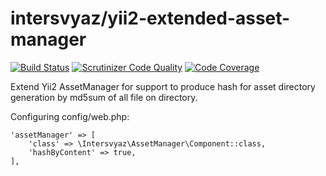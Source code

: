# intersvyaz/yii2-extended-asset-manager

[![Build Status](https://travis-ci.org/intersvyaz/yii2-extended-asset-manager.svg)](https://travis-ci.org/intersvyaz/yii2-extended-asset-manager)
[![Scrutinizer Code Quality](https://scrutinizer-ci.com/g/intersvyaz/yii2-extended-asset-manager/badges/quality-score.png?b=master)](https://scrutinizer-ci.com/g/intersvyaz/yii2-extended-asset-manager/?branch=master)
[![Code Coverage](https://scrutinizer-ci.com/g/intersvyaz/yii2-extended-asset-manager/badges/coverage.png?b=master)](https://scrutinizer-ci.com/g/intersvyaz/yii2-extended-asset-manager/?branch=master)


Extend Yii2 AssetManager for support to produce hash for asset directory generation by md5sum of all file on directory.

Configuring config/web.php:
```
'assetManager' => [
    'class' => \Intersvyaz\AssetManager\Component::class,
    'hashByContent' => true,
],
```
